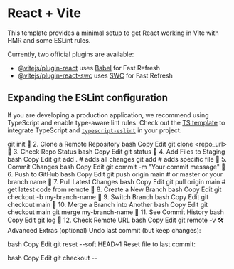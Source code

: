 # React + Vite

This template provides a minimal setup to get React working in Vite with HMR and some ESLint rules.

Currently, two official plugins are available:

- [@vitejs/plugin-react](https://github.com/vitejs/vite-plugin-react/blob/main/packages/plugin-react/README.md) uses [Babel](https://babeljs.io/) for Fast Refresh
- [@vitejs/plugin-react-swc](https://github.com/vitejs/vite-plugin-react-swc) uses [SWC](https://swc.rs/) for Fast Refresh

## Expanding the ESLint configuration

If you are developing a production application, we recommend using TypeScript and enable type-aware lint rules. Check out the [TS template](https://github.com/vitejs/vite/tree/main/packages/create-vite/template-react-ts) to integrate TypeScript and [`typescript-eslint`](https://typescript-eslint.io) in your project.


git init
🔹 2. Clone a Remote Repository
bash
Copy
Edit
git clone <repo_url>
🔹 3. Check Repo Status
bash
Copy
Edit
git status
🔹 4. Add Files to Staging
bash
Copy
Edit
git add .             # adds all changes
git add <filename>    # adds specific file
🔹 5. Commit Changes
bash
Copy
Edit
git commit -m "Your commit message"
🔹 6. Push to GitHub
bash
Copy
Edit
git push origin main       # or master or your branch name
🔹 7. Pull Latest Changes
bash
Copy
Edit
git pull origin main       # get latest code from remote
🔹 8. Create a New Branch
bash
Copy
Edit
git checkout -b my-branch-name
🔹 9. Switch Branch
bash
Copy
Edit
git checkout main
🔹 10. Merge a Branch into Another
bash
Copy
Edit
git checkout main
git merge my-branch-name
🔹 11. See Commit History
bash
Copy
Edit
git log
🔹 12. Check Remote URL
bash
Copy
Edit
git remote -v
🛠️ Advanced Extras (optional)
Undo last commit (but keep changes):

bash
Copy
Edit
git reset --soft HEAD~1
Reset file to last commit:

bash
Copy
Edit
git checkout -- <filename>
